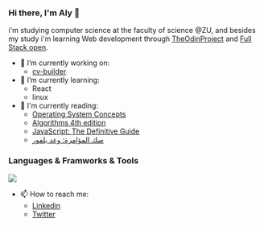 ### Hi there, I'm Aly 👋
i'm studying computer science at the faculty of science @ZU, and besides my study i'm learning Web development through [TheOdinProject](https://theodinproject.com/) and [Full Stack open](https://fullstackopen.com/en/).

- 🔭 I’m currently working on:
  - [cv-builder](https://github.com/alyHusseinn/cv-builder)
- 🌱 I’m currently learning:
  - React
  - linux
- 📖 I'm currently reading:
  - [Operating System Concepts](https://www.goodreads.com/book/show/83833.Operating_System_Concepts?ref=nav_sb_ss_1_25)
  - [Algorithms 4th edition](https://www.goodreads.com/book/show/10803540-algorithms)
  - [JavaScript: The Definitive Guide](https://www.goodreads.com/book/show/148050.JavaScript)
  - [صك المؤامرة: وعد بلفور](https://www.goodreads.com/book/show/19469625?ac=1&from_search=true&qid=0oJ0E1CmIw&rank=1)

### Languages & Framworks & Tools

<p align="left">
  <img src="https://skillicons.dev/icons?i=js,react,cpp,java,html,css,scss,jest,webpack,vite,figma,git" />
</p>


- 📫 How to reach me:
  - [Linkedin](https://www.linkedin.com/in/aly-hussein-546b34225/)
  - [Twitter](https://twitter.com/AlyAboHussein)
  
